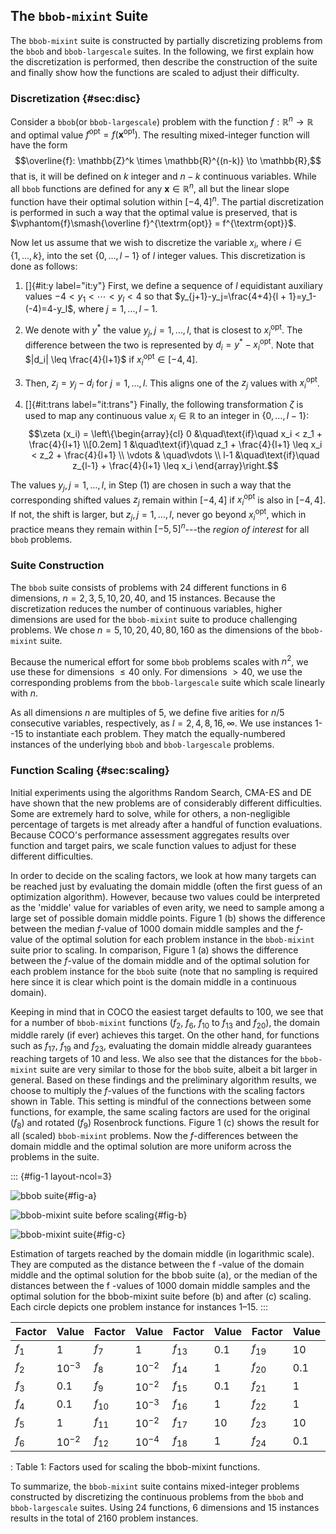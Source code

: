 ## The `bbob-mixint` Suite

The `bbob-mixint` suite is constructed by partially discretizing
problems from the `bbob` and
`bbob-largescale` suites. In the following, we first
explain how the discretization is performed, then describe the
construction of the suite and finally show how the functions are scaled
to adjust their difficulty.

### Discretization {#sec:disc}

Consider a `bbob`(or `bbob-largescale`) problem with the function
$f: \mathbb{R}^n \to \mathbb{R}$ and optimal value
$f^{\textrm{opt}} = f(\mathbf{x}^{\textrm{opt}})$. The resulting
mixed-integer function will have the form
$$\overline{f}: \mathbb{Z}^k \times \mathbb{R}^{(n-k)} \to \mathbb{R},$$
that is, it will be defined on $k$ integer and $n-k$ continuous
variables. While all `bbob` functions are defined for any
$\mathbf{x} \in \mathbb{R}^n$, all but the linear slope function
have their optimal solution within $[-4, 4]^n$. The partial
discretization is performed in such a way that the optimal value is
preserved, that is
$\vphantom{f}\smash{\overline f}^{\textrm{opt}} = f^{\textrm{opt}}$.

Now let us assume that we wish to discretize the variable $x_i$, where
$i \in \{1, \dots, k\}$, into the set $\{0, \dots, l-1\}$ of $l$ integer
values. This discretization is done as follows:

1.  []{#it:y label="it:y"} First, we define a sequence of $l$
    equidistant auxiliary values $-4 < y_1 < \cdots < y_l < 4$ so that
    $y_{j+1}-y_j=\frac{4+4}{l + 1}=y_1-(-4)=4-y_l$, where
    $j = 1, \dots, l - 1$.

2.  We denote with $y^{*}$ the value $y_j, j = 1, \dots, l,$ that is
    closest to $x_i^{\text{opt}}$. The difference between the two is
    represented by $d_i = y^{*} - x_i^{\text{opt}}$. Note that
    $|d_i| \leq \frac{4}{l+1}$ if $x_i^{\text{opt}} \in [-4, 4]$.

3.  Then, $z_j = y_j - d_i$ for $j = 1, \dots, l$. This aligns one of
    the $z_j$ values with $x_i^{\text{opt}}$.

4.  []{#it:trans label="it:trans"} Finally, the following transformation
    $\zeta$ is used to map any continuous value $x_i \in \mathbb{R}$ to
    an integer in $\{0, \dots, l-1\}$: $$\zeta (x_i) = 
              \left\{\begin{array}{cl}
                0 &\quad\text{if}\quad x_i < z_1 + \frac{4}{l+1} \\[0.2em]
                1 &\quad\text{if}\quad z_1 + \frac{4}{l+1} \leq x_i < z_2 + \frac{4}{l+1} \\
                \vdots & \quad\vdots \\
                l-1 &\quad\text{if}\quad z_{l-1} + \frac{4}{l+1} \leq x_i
               \end{array}\right.$$

The values $y_j, j = 1, \dots, l,$ in
Step (1) are
chosen in such a way that the corresponding shifted values $z_j$ remain
within $[-4, 4]$ if $x_i^{\text{opt}}$ is also in $[-4, 4]$. If not, the
shift is larger, but $z_j, j = 1, \dots, l,$ never go beyond
$x_i^{\text{opt}}$, which in practice means they remain within
$[-5, 5]^n$---the *region of interest* for all `bbob` problems.

### Suite Construction

The `bbob` suite consists of problems with 24 different functions in 6
dimensions, $n = 2, 3, 5, 10, 20, 40$, and 15 instances. Because the
discretization reduces the number of continuous variables, higher
dimensions are used for the `bbob-mixint` suite to produce challenging
problems. We chose $n = 5, 10, 20, 40, 80, 160$ as the dimensions of the
`bbob-mixint` suite.

Because the numerical effort for some `bbob` problems scales with $n^2$,
we use these for dimensions $\leq 40$ only. For dimensions $>40$, we use
the corresponding problems from the `bbob-largescale` suite which scale linearly with $n$.

As all dimensions $n$ are multiples of 5, we define five arities for
$n/5$ consecutive variables, respectively, as $l=2,4,8,16,\infty$. We
use instances $1$--$15$ to instantiate each problem. They match the
equally-numbered instances of the underlying `bbob` and
`bbob-largescale` problems.

### Function Scaling {#sec:scaling}

Initial experiments using the algorithms Random Search,
CMA-ES and DE have shown that the new problems are of considerably
different difficulties. Some are extremely hard to solve, while for
others, a non-negligible percentage of targets is met already after a
handful of function evaluations. Because
COCO's performance assessment
aggregates results over function and target pairs, we scale function
values to adjust for these different difficulties.

In order to decide on the scaling factors, we look at how many targets
can be reached just by evaluating the domain middle (often the first
guess of an optimization algorithm). However, because two values could
be interpreted as the 'middle' value for variables of even arity, we
need to sample among a large set of possible domain middle points.
Figure 1 (b) shows the difference between the median
$f$-value of 1000 domain middle samples and the $f$-value of the optimal
solution for each problem instance in the `bbob-mixint` suite prior to
scaling. In comparison,
Figure 1 (a) shows the difference between the $f$-value of
the domain middle and of the optimal solution for each problem instance
for the `bbob` suite (note that no sampling is required here since it is
clear which point is the domain middle in a continuous domain).

Keeping in mind that in COCO the
easiest target defaults to 100, we see that for a number of
`bbob-mixint` functions ($f_2$, $f_6$, $f_{10}$ to $f_{13}$ and
$f_{20}$), the domain middle rarely (if ever) achieves this target. On
the other hand, for functions such as $f_{17}$, $f_{19}$ and $f_{23}$,
evaluating the domain middle already guarantees reaching targets of 10
and less. We also see that the distances for the `bbob-mixint` suite are
very similar to those for the `bbob` suite, albeit a bit larger in
general. Based on these findings and the preliminary algorithm results,
we choose to multiply the $f$-values of the functions with the scaling
factors shown in
Table. This setting is mindful of the connections
between some functions, for example, the same scaling factors are used
for the original ($f_8$) and rotated ($f_9$) Rosenbrock functions.
Figure 1 (c) shows the result for all (scaled)
`bbob-mixint` problems. Now the $f$-differences between the domain
middle and the optimal solution are more uniform across the problems in
the suite.

::: {#fig-1 layout-ncol=3}

![bbob suite](https://raw.githubusercontent.com/LukaMarkicevic/temp-doc-bbob/main/assets/mixed-integer/images/1.png){#fig-a}

![bbob-mixint suite before scaling](https://raw.githubusercontent.com/LukaMarkicevic/temp-doc-bbob/main/assets/mixed-integer/images/2.png){#fig-b}

![bbob-mixint suite](https://raw.githubusercontent.com/LukaMarkicevic/temp-doc-bbob/main/assets/mixed-integer/images/3.png){#fig-c}

Estimation of targets reached by the domain middle (in logarithmic scale). They are computed as the distance between
the f -value of the domain middle and the optimal solution for the bbob suite (a), or the median of the distances between the
f -values of 1000 domain middle samples and the optimal solution for the bbob-mixint suite before (b) and after (c) scaling.
Each circle depicts one problem instance for instances 1–15.
:::


| Factor | Value    | Factor | Value    | Factor | Value | Factor | Value |
|--------|----------|--------|----------|--------|-------|--------|-------|
| $f_1$  | 1        | $f_7$  | 1        | $f_{13}$ | 0.1   | $f_{19}$ | 10    |
| $f_2$  | $10^{-3}$| $f_8$  | $10^{-2}$| $f_{14}$ | 1     | $f_{20}$ | 0.1   |
| $f_3$  | 0.1      | $f_9$  | $10^{-2}$| $f_{15}$ | 0.1   | $f_{21}$ | 1     |
| $f_4$  | 0.1      | $f_{10}$ | $10^{-3}$| $f_{16}$ | 1     | $f_{22}$ | 1     |
| $f_5$  | 1        | $f_{11}$ | $10^{-2}$| $f_{17}$ | 10    | $f_{23}$ | 10    |
| $f_6$  | $10^{-2}$| $f_{12}$ | $10^{-4}$| $f_{18}$ | 1     | $f_{24}$ | 0.1   |

: Table 1: Factors used for scaling the bbob-mixint functions.

To summarize, the `bbob-mixint` suite contains mixed-integer problems
constructed by discretizing the continuous problems from the `bbob` and
`bbob-largescale` suites. Using 24 functions, 6 dimensions and 15
instances results in the total of 2160 problem instances.